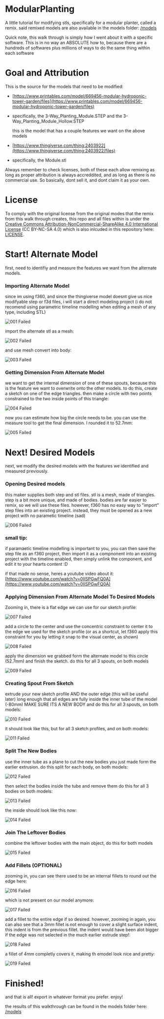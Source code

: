 # ModularPlanting
A little tutorial for modifying stls, specifically for a modular planter, called a remix. said remixed models are also available in the models folder: [/models](./models)

Quick note, this walk through is simply how I went about it with a specific software. This is in no way an ABSOLUTE how to, because there are a hundreds of softwares plus millions of ways to do the same thing within each software

# Goal and Attribution
  This is the source for the models that need to be modified:
- [https://www.printables.com/model/669456-modular-hydroponic-tower-garden/files](https://www.printables.com/model/669456-modular-hydroponic-tower-garden/files)
- specifically, the 3-Way_Planting_Module.STEP and the 3-Way_Planting_Module_Hollow.STEP

  this is the model that has a couple features we want on the above models
- [https://www.thingiverse.com/thing:2403922](https://www.thingiverse.com/thing:2403922/files)
- specifically, the Module.stl

Always remember to check licenses, both of these each allow remixing as long as proper attribution is always accreddited, and as long as there is no commercial use. So basically, dont sell it, and dont claim it as your own.

# License
To comply with the original license from the original modes that the remix from this walk through creates, this repo and all files within is under the [Creative Commons Attribution-NonCommercial-ShareAlike 4.0 International License](https://creativecommons.org/licenses/by-nc-sa/4.0/) (CC BY-NC-SA 4.0) which is also inlcuded in this repository here: [LICENSE](./LICENSE).

# Start! Alternate Model
first, need to identifiy and measure the features we want from the alternate models.

### Importing Alternate Model
since im using f360, and since the thingiverse model doesnt give us nice modifyable step or f3d files, i will start a direct modeling project (i do not recomend using parametric timeline modelling when editing a mesh of any type, including STL)

![001 Failed](./assets/001.PNG)

import the alternate stl as a mesh:

![002 Failed](./assets/002.png)

and use mesh convert into body:

![003 Failed](./assets/003.png)

### Getting Dimension From Alternate Model
we want to get the internal dimension of one of these spouts, because this is the feature we want to overwrite onto the other models. to do this, create a sketch on one of the edge triangles. then make a circle with two points constrained to the two inside points of this triangle:

![004 Failed](./assets/004.png)

now you can estimate how big the circle needs to be. you can use the measure tool to get the final dimension. I rounded it to 52.7mm:

![005 Failed](./assets/005.png)

# Next! Desired Models
next, we modify the desired models with the features we identified and measured previously.

### Opening Desired models
this maker supplies both step and stl files. stl is a mesh, made of triangles. step is a bit more unique, and made of bodies. bodies are far easier to remix, so we will use these files. however, f360 has no easy way to "import" step files into an existing project. instead, they must be opened as a new project with no parametic timeline (sad)

![006 Failed](./assets/006.png)

### small tip:
if paramaetic timeline modelling is important to you, you can then save the step file as an f360 project, then import it as a compnonent into an existing project with the timeline enabled, then simply unlink the component, and edit it to your hearts content :D

if that made no sense, heres a youtube video about it: [https://www.youtube.com/watch?v=0IISPGwFQ0A](https://www.youtube.com/watch?v=0IISPGwFQ0A)

### Applying Dimension From Alternate Model To Desired Models
Zooming in, there is a flat edge we can use for our sketch profile:

![007 Failed](./assets/007.png)

add a circle to the center and use the concentric constraint to center it to the edge we used for the sketch profile (or as a shortcut, let f360 apply this constraint for you by letting it snap to the visual center, as shown)

![008 Failed](./assets/008.png)

apply the dimension we grabbed form the alternate model to this circle (52.7mm) and finish the sketch. do this for all 3 spouts, on both models

![009 Failed](./assets/009.png)

### Creating Spout From Sketch
extrude your new sketch profile AND the outer edge (this will be useful later) long enough that all edges are fully inside the inner tube of the model (-80mm) MAKE SURE ITS A NEW BODY and do this for all 3 spouts, on both models:

![010 Failed](./assets/010.png)

it should look like this, but for all 3 sketch profiles, and on both models:

![011 Failed](./assets/011.png)

### Split The New Bodies
use the inner tube as a plane to cut the new bodies you just made form the earlier extrusion. do this split for each body, on both models:

![012 Failed](./assets/012.png)

then select the bodies inside the tube and remove them do this for all 3 bodies on both models:

![013 Failed](./assets/013.png)

the inside should look like this now:

![014 Failed](./assets/014.png)

### Join The Leftover Bodies
combine the leftover bodies with the main object, do this for both models

![015 Failed](./assets/015.png)

### Add Fillets (OPTIONAL)
zooming in, you can see there used to be an internal fillets to round out the edge here:

![016 Failed](./assets/016.png)

which is not present on our model anymore:

![017 Failed](./assets/017.png)

add a fillet to the entire edge if so desired. however, zooming in again, you can also see that a 3mm fillet is not enough to cover a slight surface indent, this indent is from the previous fillet. the indent would have been alot bigger if the edge was not selected in the much earlier extrude step!:

![018 Failed](./assets/018.png)

a fillet of 4mm completly covers it, making th emodel look nice and pretty:

![019 Failed](./assets/019.png)

# Finished!
and that is all! export in whatever format you prefer. enjoy!

the results of this walkthrough can be found in the models folder here: [/models](./models)
